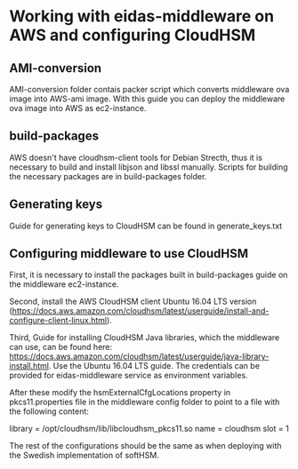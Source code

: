 # Working with eidas-middleware on AWS and configuring CloudHSM

## AMI-conversion
AMI-conversion folder contais packer script which converts middleware ova image into AWS-ami image.
With this guide you can deploy the middleware ova image into AWS as ec2-instance.

## build-packages
AWS doesn't have cloudhsm-client tools for Debian Strecth, thus it is necessary to build 
and install libjson and libssl manually. Scripts for building the necessary packages are
in build-packages folder.

## Generating keys
Guide for generating keys to CloudHSM can be found in generate_keys.txt

## Configuring middleware to use CloudHSM
First, it is necessary to install the packages built in build-packages guide on the middleware ec2-instance.

Second, install the AWS CloudHSM client Ubuntu 16.04 LTS version 
(https://docs.aws.amazon.com/cloudhsm/latest/userguide/install-and-configure-client-linux.html).

Third, Guide for installing CloudHSM Java libraries, which the middleware can use, can be found here:
https://docs.aws.amazon.com/cloudhsm/latest/userguide/java-library-install.html. Use the Ubuntu 16.04 LTS guide. 
The credentials can be provided for eidas-middleware service as environment variables.

After these modify the hsmExternalCfgLocations property in pkcs11.properties file in the middleware config 
folder to point to a file with the following content:

library = /opt/cloudhsm/lib/libcloudhsm_pkcs11.so
name = cloudhsm
slot = 1

The rest of the configurations should be the same as when deploying with the Swedish implementation of softHSM.

